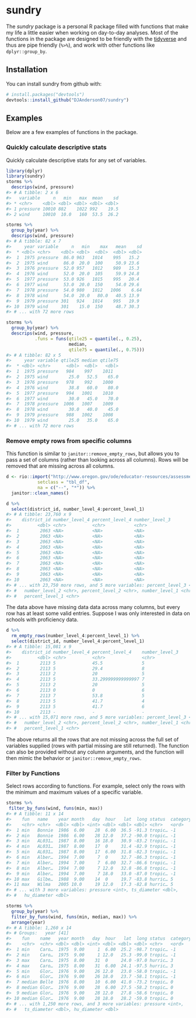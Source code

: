 
<!-- README.md is generated from README.Rmd. Please edit that file -->

# sundry

The *sundry* package is a personal R package filled with functions that
make my life a little easier when working on day-to-day analyses. Most
of the functions in the package are designed to be friendly with the
[tidyverse](https://www.tidyverse.org) and thus are pipe friendly
(`%>%`), and work with other functions like `dplyr::group_by`.

## Installation

You can install sundry from github with:

``` r
# install.packages("devtools")
devtools::install_github("DJAnderson07/sundry")
```

## Examples

Below are a few examples of functions in the package.

### Quickly calculate descriptive stats

Quickly calculate descriptive stats for any set of variables.

``` r
library(dplyr)
library(sundry)
storms %>% 
  descrips(wind, pressure)
#> # A tibble: 2 x 6
#>   variable     n   min   max  mean    sd
#> * <chr>    <dbl> <dbl> <dbl> <dbl> <dbl>
#> 1 pressure 10010 882    1022 992    19.5
#> 2 wind     10010  10.0   160  53.5  26.2

storms %>% 
  group_by(year) %>% 
  descrips(wind, pressure)
#> # A tibble: 82 x 7
#>     year variable     n   min    max   mean    sd
#>  * <dbl> <chr>    <dbl> <dbl>  <dbl>  <dbl> <dbl>
#>  1  1975 pressure  86.0 963   1014    995   15.2 
#>  2  1975 wind      86.0  20.0  100     50.9 23.6 
#>  3  1976 pressure  52.0 957   1012    989   15.3 
#>  4  1976 wind      52.0  20.0  105     59.9 24.8 
#>  5  1977 pressure  53.0 926   1015    995   20.4 
#>  6  1977 wind      53.0  20.0  150     54.0 29.6 
#>  7  1978 pressure  54.0 980   1012   1006    6.64
#>  8  1978 wind      54.0  20.0   80.0   40.5 13.9 
#>  9  1979 pressure 301   924   1014    995   19.9 
#> 10  1979 wind     301    15.0  150     48.7 30.3 
#> # ... with 72 more rows

storms %>% 
  group_by(year) %>% 
  descrips(wind, pressure,
           .funs = funs(qtile25 = quantile(., 0.25),
                        median, 
                        qtile75 = quantile(., 0.75)))
#> # A tibble: 82 x 5
#>     year variable qtile25 median qtile75
#>  * <dbl> <chr>      <dbl>  <dbl>   <dbl>
#>  1  1975 pressure   984    997    1011  
#>  2  1975 wind        25.0   52.5    65.0
#>  3  1976 pressure   978    992    1000  
#>  4  1976 wind        38.8   60.0    80.0
#>  5  1977 pressure   994   1001    1010  
#>  6  1977 wind        30.0   45.0    70.0
#>  7  1978 pressure  1006   1007    1009  
#>  8  1978 wind        30.0   40.0    45.0
#>  9  1979 pressure   988   1002    1008  
#> 10  1979 wind        25.0   35.0    65.0
#> # ... with 72 more rows
```

### Remove empty rows from specific columns

This function is similar to `janitor::remove_empty_rows`, but allows you
to pass a set of columns (rather than looking across all columns). Rows
will be removed that are missing across all
columns.

``` r
d <- rio::import("http://www.oregon.gov/ode/educator-resources/assessment/TestResults2017/pagr_schools_ela_tot_ecd_ext_gnd_lep_1617.xlsx",
            setclass = "tbl_df",
            na = c("--", "*")) %>% 
  janitor::clean_names()

d %>% 
  select(district_id, number_level_4:percent_level_1)
#> # A tibble: 23,760 x 9
#>    district_id number_level_4 percent_level_4 number_level_3
#>          <dbl> <chr>          <chr>           <chr>         
#>  1        2063 <NA>           <NA>            <NA>          
#>  2        2063 <NA>           <NA>            <NA>          
#>  3        2063 <NA>           <NA>            <NA>          
#>  4        2063 <NA>           <NA>            <NA>          
#>  5        2063 <NA>           <NA>            <NA>          
#>  6        2063 <NA>           <NA>            <NA>          
#>  7        2063 <NA>           <NA>            <NA>          
#>  8        2063 <NA>           <NA>            <NA>          
#>  9        2063 <NA>           <NA>            <NA>          
#> 10        2063 <NA>           <NA>            <NA>          
#> # ... with 23,750 more rows, and 5 more variables: percent_level_3 <chr>,
#> #   number_level_2 <chr>, percent_level_2 <chr>, number_level_1 <chr>,
#> #   percent_level_1 <chr>
```

The data above have missing data data across many columns, but every row
has at least some valid entries. Suppose I was only interested in data
on schools with proficiency data.

``` r
d %>% 
  rm_empty_rows(number_level_4:percent_level_1) %>% 
  select(district_id, number_level_4:percent_level_1) 
#> # A tibble: 15,081 x 9
#>    district_id number_level_4 percent_level_4    number_level_3
#>          <dbl> <chr>          <chr>              <chr>         
#>  1        2113 5              45.5               5             
#>  2        2113 5              29.4               8             
#>  3        2113 2              20                 5             
#>  4        2113 5              33.299999999999997 7             
#>  5        2113 2              20                 5             
#>  6        2113 0              0                  6             
#>  7        2113 7              53.8               5             
#>  8        2113 5              41.7               4             
#>  9        2113 5              41.7               6             
#> 10        2113 -              -                  -             
#> # ... with 15,071 more rows, and 5 more variables: percent_level_3 <chr>,
#> #   number_level_2 <chr>, percent_level_2 <chr>, number_level_1 <chr>,
#> #   percent_level_1 <chr>
```

The above returns all the rows that are not missing across the full set
of variables supplied (rows with partial missing are still returned).
The function can also be provided without any column arguments, and the
function will then mimic the behavior or `janitor::remove_empty_rows`.

### Filter by Functions

Select rows according to functions. For example, select only the rows
with the minimum and maximum values of a specific variable.

``` r
storms %>%
 filter_by_funs(wind, funs(min, max))
#> # A tibble: 11 x 14
#>    fun   name    year month   day  hour   lat  long status  category  wind
#>    <chr> <chr>  <dbl> <dbl> <int> <dbl> <dbl> <dbl> <chr>   <ord>    <int>
#>  1 min   Bonnie  1986  6.00    28  6.00  36.5 -91.3 tropic… -1          10
#>  2 min   Bonnie  1986  6.00    28 12.0   37.2 -90.0 tropic… -1          10
#>  3 min   AL031…  1987  8.00    16 18.0   30.9 -83.2 tropic… -1          10
#>  4 min   AL031…  1987  8.00    17  0     31.4 -82.9 tropic… -1          10
#>  5 min   AL031…  1987  8.00    17  6.00  31.8 -82.3 tropic… -1          10
#>  6 min   Alber…  1994  7.00     7  0     32.7 -86.3 tropic… -1          10
#>  7 min   Alber…  1994  7.00     7  6.00  32.7 -86.6 tropic… -1          10
#>  8 min   Alber…  1994  7.00     7 12.0   32.8 -86.8 tropic… -1          10
#>  9 min   Alber…  1994  7.00     7 18.0   33.0 -87.0 tropic… -1          10
#> 10 max   Gilbe…  1988  9.00    14  0     19.7 -83.8 hurric… 5          160
#> 11 max   Wilma   2005 10.0     19 12.0   17.3 -82.8 hurric… 5          160
#> # ... with 3 more variables: pressure <int>, ts_diameter <dbl>,
#> #   hu_diameter <dbl>

storms %>%
  group_by(year) %>%
  filter_by_funs(wind, funs(min, median, max)) %>%
  arrange(year)
#> # A tibble: 1,260 x 14
#> # Groups:   year [41]
#>    fun    name   year month   day  hour   lat  long status  category  wind
#>    <chr>  <chr> <dbl> <dbl> <int> <dbl> <dbl> <dbl> <chr>   <ord>    <int>
#>  1 min    Caro…  1975  9.00     1  6.00  25.2 -98.7 tropic… -1          20
#>  2 min    Caro…  1975  9.00     1 12.0   25.3 -99.0 tropic… -1          20
#>  3 max    Caro…  1975  8.00    31  0     24.0 -97.0 hurric… 3          100
#>  4 max    Caro…  1975  8.00    31  6.00  24.1 -97.5 hurric… 3          100
#>  5 min    Glor…  1976  9.00    26 12.0   23.0 -58.0 tropic… -1          20
#>  6 min    Glor…  1976  9.00    26 18.0   23.7 -58.1 tropic… -1          20
#>  7 median Belle  1976  8.00    10  6.00  41.0 -73.2 tropic… 0           60
#>  8 median Glor…  1976  9.00    28  6.00  27.5 -58.2 tropic… 0           60
#>  9 median Glor…  1976  9.00    28 12.0   27.8 -58.6 tropic… 0           60
#> 10 median Glor…  1976  9.00    28 18.0   28.2 -59.0 tropic… 0           60
#> # ... with 1,250 more rows, and 3 more variables: pressure <int>,
#> #   ts_diameter <dbl>, hu_diameter <dbl>
```
